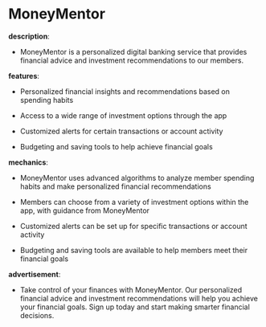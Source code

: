 # MoneyMentor

**description**: 

- MoneyMentor is a personalized digital banking service that provides financial advice and investment recommendations to our members.

**features**: 

- Personalized financial insights and recommendations based on spending habits

- Access to a wide range of investment options through the app

- Customized alerts for certain transactions or account activity

- Budgeting and saving tools to help achieve financial goals

**mechanics**: 

- MoneyMentor uses advanced algorithms to analyze member spending habits and make personalized financial recommendations

- Members can choose from a variety of investment options within the app, with guidance from MoneyMentor

- Customized alerts can be set up for specific transactions or account activity

- Budgeting and saving tools are available to help members meet their financial goals

**advertisement**: 

- Take control of your finances with MoneyMentor. Our personalized financial advice and investment recommendations will help you achieve your financial goals. Sign up today and start making smarter financial decisions. 

